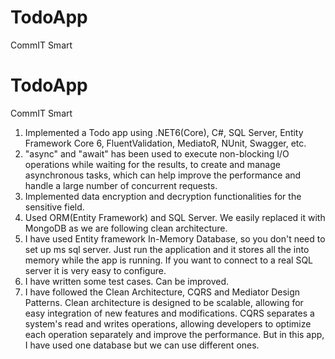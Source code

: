 # TodoApp
CommIT Smart

# TodoApp
CommIT Smart

 1. Implemented a Todo app using .NET6(Core), C#, SQL Server, Entity Framework Core 6, FluentValidation, MediatoR, NUnit, Swagger, etc.
 2. "async" and "await" has been used to execute non-blocking I/O operations while waiting for the results, to create and manage asynchronous tasks, which can help improve the performance and handle a large number of concurrent requests.
 3. Implemented data encryption and decryption functionalities for the sensitive field.
 4. Used ORM(Entity Framework) and SQL Server. We easily replaced it with MongoDB as we are following clean architecture.
 5. I have used Entity framework In-Memory Database, so you don't need to set up ms sql server. Just run the application and it stores all the into memory while the app is running. If you want to connect to a real SQL server it is very easy to configure.
 6. I have written some test cases. Can be improved.
 7. I have followed the Clean Architecture, CQRS and Mediator Design Patterns. Clean architecture is designed to be scalable, allowing for easy integration of new features and modifications. CQRS separates a system's read and writes operations, allowing developers to optimize each operation separately and improve the performance. But in this app, I have used one database but we can use different ones.

